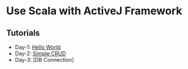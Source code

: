 # Use Scala with ActiveJ Framework

## Tutorials

- Day-1: [Hello World](https://github.com/anboo44/scala-activeJ/tree/feat/day-1)
- Day-2: [Simple CRUD](https://github.com/anboo44/scala-activeJ/tree/feat/day-2)
- Day-3: [DB Connection]